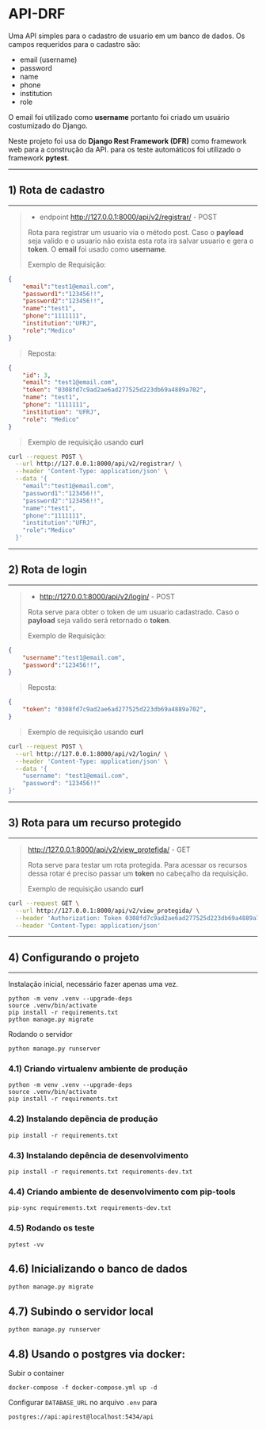 # API-DRF

Uma API simples para o cadastro de usuario em um banco de dados. Os campos requeridos para o cadastro são:

* email (username)
* password
* name
* phone
* institution
* role

O email foi utilizado como **username** portanto foi criado um usuário costumizado do Django.

Neste projeto foi usa do **Django Rest Framework (DFR)** como framework web para a construção da API. para os teste automáticos foi utilizado o framework **pytest**.

---

## 1) Rota de cadastro

---

>* endpoint http://127.0.0.1:8000/api/v2/registrar/ - POST
>
> Rota para registrar um usuario via o método post. Caso o **payload** seja valido e o usuario não exista esta rota ira salvar usuario e gera o **token**. O **email** foi usado como **username**.
>
> Exemplo de Requisição:

```json
{
    "email":"test1@email.com",
    "password1":"123456!!",
    "password2":"123456!!",
    "name":"test1",
    "phone":"1111111",
    "institution":"UFRJ",
    "role":"Medico"
}
```

> Reposta:

```json
{
    "id": 3,
    "email": "test1@email.com",
    "token": "0308fd7c9ad2ae6ad277525d223db69a4889a702",
    "name": "test1",
    "phone": "1111111",
    "institution": "UFRJ",
    "role": "Medico"
}
```
> Exemplo de requisição usando **curl**

```bash
curl --request POST \
  --url http://127.0.0.1:8000/api/v2/registrar/ \
  --header 'Content-Type: application/json' \
  --data '{
    "email":"test1@email.com",
    "password1":"123456!!",
    "password2":"123456!!",
    "name":"test1",
    "phone":"1111111",
    "institution":"UFRJ",
    "role":"Medico"
  }'
```
---

## 2) Rota de login
---
> * http://127.0.0.1:8000/api/v2/login/ - POST
>
> Rota serve para obter o token de um usuario cadastrado. Caso o **payload** seja valido será retornado o **token**.
>
> Exemplo de Requisição:

```json
{
    "username":"test1@email.com",
    "password":"123456!!",
}
```

> Reposta:

```json
{
    "token": "0308fd7c9ad2ae6ad277525d223db69a4889a702",
}
```

> Exemplo de requisição usando **curl**

```bash
curl --request POST \
  --url http://127.0.0.1:8000/api/v2/login/ \
  --header 'Content-Type: application/json' \
  --data '{
	"username": "test1@email.com",
	"password": "123456!!"
}'
```
---
## 3) Rota para um recurso protegido
---
>  http://127.0.0.1:8000/api/v2/view_protefida/ - GET
>
> Rota serve para testar um rota protegida. Para acessar os recursos dessa rotar é preciso passar um **token** no cabeçalho da requisição.
>
> Exemplo de requisição usando **curl**

```bash
curl --request GET \
  --url http://127.0.0.1:8000/api/v2/view_protegida/ \
  --header 'Authorization: Token 0308fd7c9ad2ae6ad277525d223db69a4889a702' \
  --header 'Content-Type: application/json'
```
---


## 4) Configurando o projeto
---

Instalação inicial, necessário fazer apenas uma vez.

```console
python -m venv .venv --upgrade-deps
source .venv/bin/activate
pip install -r requirements.txt
python manage.py migrate
```

Rodando o servidor

```console
python manage.py runserver
```

### 4.1) Criando virtualenv ambiente de produção

```console
python -m venv .venv --upgrade-deps
source .venv/bin/activate
pip install -r requirements.txt
```

### 4.2) Instalando depência de produção

```console
pip install -r requirements.txt
```

### 4.3) Instalando depência de desenvolvimento

```console
pip install -r requirements.txt requirements-dev.txt
```

### 4.4) Criando ambiente de desenvolvimento com pip-tools

```console
pip-sync requirements.txt requirements-dev.txt
```

### 4.5) Rodando os teste

```console
pytest -vv
```

## 4.6) Inicializando o banco de dados

```console
python manage.py migrate
```

## 4.7) Subindo o servidor local

```console
python manage.py runserver
```

## 4.8) Usando o postgres via docker:

Subir o container

```consolse
docker-compose -f docker-compose.yml up -d
```

Configurar `DATABASE_URL` no arquivo `.env` para

```
postgres://api:apirest@localhost:5434/api
```
